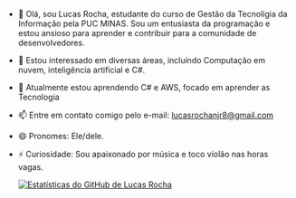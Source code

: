 - 👋 Olá, sou Lucas Rocha, estudante do curso de Gestão da Tecnoligia da Informação pela PUC MINAS. Sou um entusiasta da programação e estou ansioso para aprender e contribuir para a comunidade de desenvolvedores.
- 👀 Estou interessado em diversas áreas, incluindo Computação em nuvem, inteligência artificial e C#.
- 🌱 Atualmente estou aprendendo C# e AWS, focado em aprender as Tecnologia 
- 📫 Entre em contato comigo pelo e-mail: lucasrochanjr8@gmail.com
- 😄 Pronomes: Ele/dele.
- ⚡ Curiosidade: Sou apaixonado por música e toco violão nas horas vagas.
  
  [![Estatísticas do GitHub de Lucas Rocha](https://github-readme-stats.vercel.app/api?username=Lucasrochanjr&show_icons=true&theme=radical)](https://github.com/Lucasrochanjr)

<!---
Lucasrochanjr/ Lucasrocha is a ✨ special ✨ repository because its `README.md` (this file) appears on your GitHub profile.
You can click the Preview link to take a look at your changes.
--->
